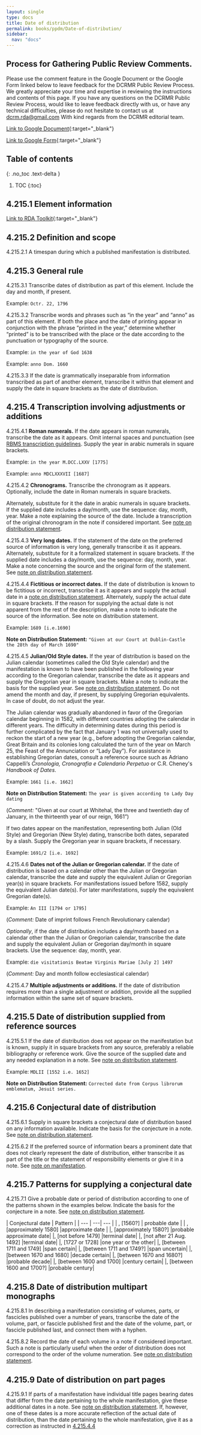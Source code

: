 ```yaml
---
layout: single
type: docs
title: Date of distribution
permalink: books/ppdm/Date-of-distribution/
sidebar:
  nav: "docs"
---
```


## Process for Gathering Public Review Comments.
Please use the comment feature in the Google Document or the Google Form linked below to leave feedback for the DCRMR Public Review Process.  We greatly appreciate your time and expertise in reviewing the instructions and contents of this page.  If you have any questions on the DCRMR Public Review Process, would like to leave feedback directly with us, or have any technical difficulties, please do not hesitate to contact us at dcrm.rda@gmail.com  With kind regards from the DCRMR editorial team.

[Link to Google Document](https://docs.google.com/document/d/1Sg6DFMOVSH7L1xtiJH24fe6XjYw4uaMs-7t_ladPwL4/edit){:target="_blank"}

[Link to Google Form](https://docs.google.com/forms/d/e/1FAIpQLSdNtJkbY1mngdTcvCoB7zZcpaIuuKHvlbyiidP-QunDy14VcQ/viewform){:target="_blank"}

## Table of contents
{: .no_toc .text-delta }

1. TOC
{:toc}

## 4.215.1 Element information

[Link to RDA Toolkit](https://beta.rdatoolkit.org/Content/Index?externalId=en-US_ala-65ea44c3-a78e-3883-9d14-6ef34c77067a){:target="_blank"}

## 4.215.2 Definition and scope

<a name="4.215.2.1">4.215.2.1</a> A timespan during which a published manifestation is distributed.

## 4.215.3 General rule

<a name="4.215.3.1">4.215.3.1</a> Transcribe dates of distribution as part of this element. Include the day and month, if present.

Example: `Octr. 22, 1796`

<a name="4.215.3.2">4.215.3.2</a> Transcribe words and phrases such as “in the year” and “anno” as part of this element. If both the place and the date of printing appear in conjunction with the phrase “printed in the year,” determine whether “printed” is to be transcribed with the place or the date according to the punctuation or typography of the source.

Example: `in the year of God 1638`

Example: `anno Dom. 1660`

<a name="4.215.3.3">4.215.3.3</a> If the date is grammatically inseparable from information transcribed as part of another element, transcribe it within that element and supply the date in square brackets as the date of distribution.

## 4.215.4 Transcription involving adjustments or additions

<a name="4.215.4.1">4.215.4.1</a> **Roman numerals.** If the date appears in roman numerals, transcribe the date as it appears. Omit internal spaces and punctuation (see [RBMS transcription guidelines](/DCRMR/books/general-rules/Transcription/). Supply the year in arabic numerals in square brackets.

Example: `in the year M.DCC.LXXV [1775]`

Example: `anno MDCLXXXVII [1687]`

<a name="4.215.4.2">4.215.4.2</a> **Chronograms.** Transcribe the chronogram as it appears. Optionally, include the date in Roman numerals in square brackets.

Alternately, substitute for it the date in arabic numerals in square brackets. If the supplied date includes a day/month, use the sequence: day, month, year. Make a note explaining the source of the date. Include a transcription of the original chronogram in the note if considered important. See [note on distribution statement](/DCRMR/books/ppdm/Note-on-distribution-statement/).

<a name="4.215.4.3">4.215.4.3</a> **Very long dates.** If the statement of the date on the preferred source of information is very long, generally transcribe it as it appears. Alternately, substitute for it a formalized statement in square brackets. If the supplied date includes a day/month, use the sequence: day, month, year. Make a note concerning the source and the original form of the statement. See [note on distribution statement](/DCRMR/books/ppdm/Note-on-distribution-statement/).

<a name="4.215.4.4">4.215.4.4</a> **Fictitious or incorrect dates.** If the date of distribution is known to be fictitious or incorrect, transcribe it as it appears and supply the actual date in a [note on distribution statement](/DCRMR/books/ppdm/Note-on-distribution-statement/). Alternately, supply the actual date in square brackets.  If the reason for supplying the actual date is not apparent from the rest of the description, make a note to indicate the source of the information. See note on distribution statement.

Example: `1689 [i.e.1690]`

**Note on Distribution Statement:** `"Given at our Court at Dublin-Castle the 28th day of March 1690"`

<a name="4.215.4.5">4.215.4.5</a> **Julian/Old Style dates.** If the year of distribution is based on the Julian calendar (sometimes called the Old Style calendar) and the manifestation is known to have been published in the following year according to the Gregorian calendar, transcribe the date as it appears and supply the Gregorian year in square brackets.  Make a note to indicate the basis for the supplied year. See [note on distribution statement](/DCRMR/books/ppdm/Note-on-distribution-statement/). Do not amend the month and day, if present, by supplying Gregorian equivalents. In case of doubt, do not adjust the year.

The Julian calendar was gradually abandoned in favor of the Gregorian calendar beginning in 1582, with different countries adopting the calendar in different years. The difficulty in determining dates during this period is further complicated by the fact that January 1 was not universally used to reckon the start of a new year (e.g., before adopting the Gregorian calendar, Great Britain and its colonies long calculated the turn of the year on March 25, the Feast of the Annunciation or “Lady Day”). For assistance in establishing Gregorian dates, consult a reference source such as Adriano Cappelli’s *Cronologia, Cronografia e Calendario Perpetuo* or C.R. Cheney's *Handbook of Dates*.

Example: `1661 [i.e. 1662]`

**Note on Distribution Statement:** `The year is given according to Lady Day dating`

(*Comment:* "Given at our court at Whitehal, the three and twentieth day of January, in the thirteenth year of our reign, 1661”)

If two dates appear on the manifestation, representing both Julian (Old Style) and Gregorian (New Style) dating, transcribe both dates, separated by a slash. Supply the Gregorian year in square brackets, if necessary.

Example: `1691/2 [i.e. 1692]`

<a name="4.215.4.6">4.215.4.6</a> **Dates not of the Julian or Gregorian calendar.**  If the date of distribution is based on a calendar other than the Julian or Gregorian calendar, transcribe the date and supply the equivalent Julian or Gregorian year(s) in square brackets.  For manifestations issued before 1582, supply the equivalent Julian date(s). For later manifestations, supply the equivalent Gregorian date(s).

Example: `An III [1794 or 1795]`

(*Comment:* Date of imprint follows French Revolutionary calendar)

*Optionally*, if the date of distribution includes a day/month based on a calendar other than the Julian or Gregorian calendar, transcribe the date and supply the equivalent Julian or Gregorian day/month in square brackets. Use the sequence: day, month, year.

Example: `die visitationis Beatae Virginis Mariae [July 2] 1497`

(*Comment:* Day and month follow ecclesiastical calendar)

<a name="4.215.4.7">4.215.4.7</a> **Multiple adjustments or additions.** If the date of distribution requires more than a single adjustment or addition, provide all the supplied information within the same set of square brackets.

## 4.215.5 Date of distribution supplied from reference sources

<a name="4.215.5.1">4.215.5.1</a> If the date of distribution does not appear on the manifestation but is known, supply it in square brackets from any source, preferably a reliable bibliography or reference work. Give the source of the supplied date and any needed explanation in a note. See [note on distribution statement](/DCRMR/books/ppdm/Note-on-distribution-statement/).

Example: `MDLII [1552 i.e. 1652]`

**Note on Distribution Statement:** `Corrected date from Corpus librorum emblematum, Jesuit series.`

## 4.215.6 Conjectural date of distribution

<a name="4.215.6.1">4.215.6.1</a> Supply in square brackets a conjectural date of distribution based on any information available. Indicate the basis for the conjecture in a note. See [note on distribution statement](/DCRMR/books/ppdm/Note-on-distribution-statement/).

<a name="4.215.6.2">4.215.6.2</a>  If the preferred source of information bears a prominent date that does not clearly represent the date of distribution, either transcribe it as part of the title or the statement of responsibility elements or give it in a note. See [note on manifestation](/DCRMR/books/other-notes/Note-on-manifestation/).

## 4.215.7 Patterns for supplying a conjectural date

<a name="4.215.7.1">4.215.7.1</a> Give a probable date or period of distribution according to one of the patterns shown in the examples below. Indicate the basis for the conjecture in a note. See [note on distribution statement](/DCRMR/books/ppdm/Note-on-distribution-statement/).

| Conjectural date | Pattern |
| --- | ---| --- |
| , [1560?]	| probable date | 
| , [approximately 1580] |approximate date | 
|, [approximately 1580?] |probable approximate date|
|, [not before 1479] |terminal date|
|, [not after 21 Aug. 1492]	|terminal date|
|, [1727 or 1728] |one year or the other|
|, [between 1711 and 1749] |span certain|
|, [between 1711 and 1749?] |span uncertain|
|, [between 1670 and 1680] |decade certain|
|, [between 1670 and 1680?] |probable decade|
|, [between 1600 and 1700] |century certain|
|, [between 1600 and 1700?] |probable century|

## 4.215.8 Date of distribution multipart monographs

<a name="4.215.8.1">4.215.8.1</a> In describing a manifestation consisting of volumes, parts, or fascicles published over a number of years, transcribe the date of the volume, part, or fascicle published first and the date of the volume, part, or fascicle published last, and connect them with a hyphen.

<a name="4.215.8.2">4.215.8.2</a> Record the date of each volume in a note if considered important. Such a note is particularly useful when the order of distribution does not correspond to the order of the volume numeration. See [note on distribution statement](/DCRMR/books/ppdm/Note-on-distribution-statement/).

## 4.215.9 Date of distribution on part pages

<a name="4.215.9.1">4.215.9.1</a> If parts of a manifestation have individual title pages bearing dates that differ from the date pertaining to the whole manifestation, give these additional dates in a note. See [note on distribution statement](/DCRMR/books/ppdm/Note-on-distribution-statement/). If, however, one of these dates is a more accurate reflection of the actual date of distribution, than the date pertaining to the whole manifestation, give it as a correction as instructed in [4.215.4.4](#4.215.4.4)